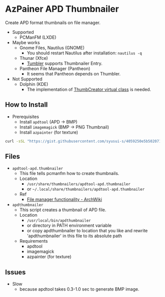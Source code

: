 # AzPainer APD Thumbnailer
Create APD format thumbnails on file manager.

* Supported
    * PCManFM (LXDE)
* Maybe works
    * Gnome Files, Nautilus (GNOME)
        * You should restart Nautilus after installation: `nautilus -q`
    * Thunar (Xfce)
        * [Tumbler](https://docs.xfce.org/xfce/thunar/4.14/tumbler) supports Thumbnailer Entry.
    * Pantheon File Manager (Pantheon)
        * It seems that Pantheon depends on Thumbler.
* Not Supported
    * Dolphin (KDE)
        * The implementation of [ThumbCreator virtual class](https://api.kde.org/frameworks/kio/html/classThumbCreator.html) is needed.

## How to Install

* Prerequisites
    * Install `apdtool` (APD -> BMP)
    * Install `imagemagick` (BMP -> PNG Thumbnail)
    * Install `azpainter` (for texture)

```sh
curl -sSL "https://gist.githubusercontent.com/syusui-s/4059250e5b502071011c7cdcdcf46ef7/raw/install.sh" | bash -
```

## Files

* `apdtool-apd.thumbnailer`
    * This file tells pcmanfm how to create thumbnails.
    * Location
        * `/usr/share/thumbnailers/apdtool-apd.thumbnailer`
        * or `~/.local/share/thumbnailers/apdtool-apd.thumbnailer`
    * Ref
        * [File manager functionality - ArchWiki](https://wiki.archlinux.org/index.php/File_manager_functionality#Use_PCManFM_to_get_thumbnails_for_other_file_types)
* `apdthumbnailer`
    * This script creates a thumbnail of APD file.
    * Location
        * `/usr/local/bin/apdthumbnailer`
        * or directory in PATH environment variable
        * or copy apdthumbnailer to location that you like and rewrite 'apdthumbnailer' in this file to its absolute path
    * Requirements
        * apdtool
        * imagemagick
        * azpainter (for texture)

## Issues
* Slow
    * because apdtool takes 0.3-1.0 sec to generate BMP image.
